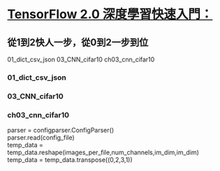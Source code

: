 
# [TensorFlow 2.0 深度學習快速入門：](http://www.drmaster.com.tw/bookinfo.asp?BookID=MP12016)
## 從1到2快人一步，從0到2一步到位

01_dict_csv_json
03_CNN_cifar10
ch03_cnn_cifar10




### 01_dict_csv_json

### 03_CNN_cifar10
### ch03_cnn_cifar10
parser = configparser.ConfigParser()  
parser.read(config_file)  
temp_data = temp_data.reshape(images_per_file,num_channels,im_dim,im_dim)  
temp_data = temp_data.transpose((0,2,3,1))  

